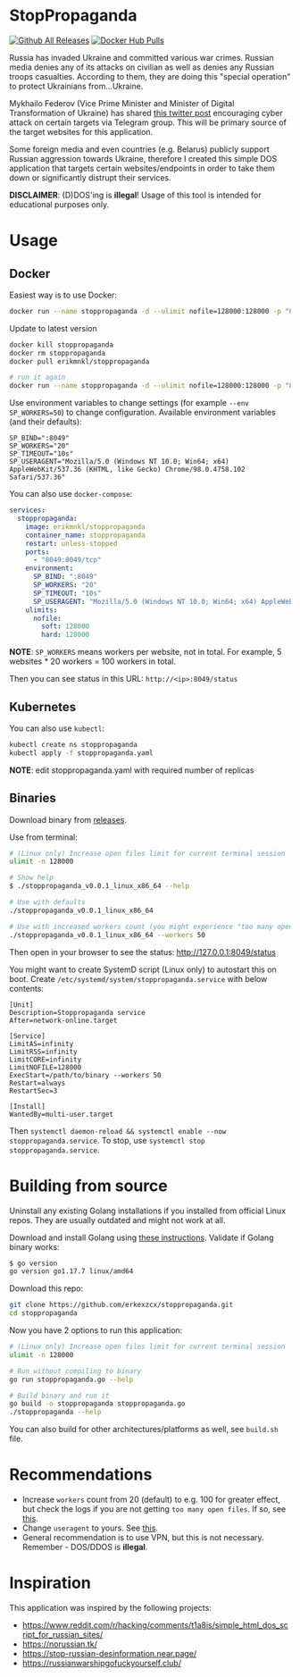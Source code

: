 # StopPropaganda

[![Github All Releases](https://img.shields.io/github/downloads/erkexzcx/stoppropaganda/total.svg)]()
[![Docker Hub Pulls](https://img.shields.io/docker/pulls/erikmnkl/stoppropaganda)]()

Russia has invaded Ukraine and committed various war crimes. Russian media denies any of its attacks on civilian as well as denies any Russian troops casualties. According to them, they are doing this "special operation" to protect Ukrainians from...Ukraine.

Mykhailo Federov (Vice Prime Minister and Minister of Digital Transformation of Ukraine) has shared [this twitter post](https://twitter.com/FedorovMykhailo/status/1497642156076511233) encouraging cyber attack on certain targets via Telegram group. This will be primary source of the target websites for this application.

Some foreign media and even countries (e.g. Belarus) publicly support Russian aggression towards Ukraine, therefore I created this simple DOS application that targets certain websites/endpoints in order to take them down or significantly distrupt their services.

**DISCLAIMER**: (D)DOS'ing is **illegal**! Usage of this tool is intended for educational purposes only.

# Usage

## Docker

Easiest way is to use Docker:
```bash
docker run --name stoppropaganda -d --ulimit nofile=128000:128000 -p "8049:8049/tcp" erikmnkl/stoppropaganda
```

Update to latest version
```bash
docker kill stoppropaganda
docker rm stoppropaganda
docker pull erikmnkl/stoppropaganda

# run it again
docker run --name stoppropaganda -d --ulimit nofile=128000:128000 -p "8049:8049/tcp" erikmnkl/stoppropaganda
```

Use environment variables to change settings (for example `--env SP_WORKERS=50`) to change configuration. Available environment variables (and their defaults):
```
SP_BIND=":8049"
SP_WORKERS="20"
SP_TIMEOUT="10s"
SP_USERAGENT="Mozilla/5.0 (Windows NT 10.0; Win64; x64) AppleWebKit/537.36 (KHTML, like Gecko) Chrome/98.0.4758.102 Safari/537.36"
```

You can also use `docker-compose`:
```yaml
services:
  stoppropaganda:
    image: erikmnkl/stoppropaganda
    container_name: stoppropaganda
    restart: unless-stopped
    ports:
      - "8049:8049/tcp"
    environment:
      SP_BIND: ":8049"
      SP_WORKERS: "20"
      SP_TIMEOUT: "10s"
      SP_USERAGENT: "Mozilla/5.0 (Windows NT 10.0; Win64; x64) AppleWebKit/537.36 (KHTML, like Gecko) Chrome/98.0.4758.102 Safari/537.36"
    ulimits:
      nofile:
        soft: 128000
        hard: 128000
```

**NOTE**: `SP_WORKERS` means workers per website, not in total. For example, 5 websites * 20 workers = 100 workers in total.

Then you can see status in this URL: `http://<ip>:8049/status`

## Kubernetes

You can also use `kubectl`:
```bash
kubectl create ns stoppropaganda
kubectl apply -f stoppropaganda.yaml
```
**NOTE**: edit stoppropaganda.yaml with required number of replicas 

## Binaries

Download binary from [releases](https://github.com/erkexzcx/stoppropaganda/releases/).

Use from terminal:

```bash
# (Linux only) Increase open files limit for current terminal session
ulimit -n 128000

# Show help
$ ./stoppropaganda_v0.0.1_linux_x86_64 --help

# Use with defaults
./stoppropaganda_v0.0.1_linux_x86_64

# Use with increased workers count (you might experience "too many open files" error on some systems)
./stoppropaganda_v0.0.1_linux_x86_64 --workers 50
```

Then open in your browser to see the status: http://127.0.0.1:8049/status

You might want to create SystemD script (Linux only) to autostart this on boot. Create `/etc/systemd/system/stoppropaganda.service` with below contents:
```
[Unit]
Description=Stoppropaganda service
After=network-online.target

[Service]
LimitAS=infinity
LimitRSS=infinity
LimitCORE=infinity
LimitNOFILE=128000
ExecStart=/path/to/binary --workers 50
Restart=always
RestartSec=3

[Install]
WantedBy=multi-user.target
```

Then `systemctl daemon-reload && systemctl enable --now stoppropaganda.service`. To stop, use `systemctl stop stoppropaganda.service`.

# Building from source

Uninstall any existing Golang installations if you installed from official Linux repos. They are usually outdated and might not work at all.

Download and install Golang using [these instructions](https://go.dev/doc/install). Validate if Golang binary works:
```bash
$ go version
go version go1.17.7 linux/amd64
```

Download this repo:
```bash
git clone https://github.com/erkexzcx/stoppropaganda.git
cd stoppropaganda
```

Now you have 2 options to run this application:
```bash
# (Linux only) Increase open files limit for current terminal session
ulimit -n 128000

# Run without compiling to binary
go run stoppropaganda.go --help

# Build binary and run it
go build -o stoppropaganda stoppropaganda.go
./stoppropaganda --help
```

You can also build for other architectures/platforms as well, see `build.sh` file.

# Recommendations

* Increase `workers` count from 20 (default) to e.g. 100 for greater effect, but check the logs if you are not getting `too many open files`. If so, see [this](https://stackoverflow.com/questions/880557/socket-accept-too-many-open-files).
* Change `useragent` to yours. See [this](https://www.whatismybrowser.com/detect/what-is-my-user-agent/).
* General recommendation is to use VPN, but this is not necessary. Remember - DOS/DDOS is **illegal**.

# Inspiration

This application was inspired by the following projects:
* https://www.reddit.com/r/hacking/comments/t1a8is/simple_html_dos_script_for_russian_sites/
* https://norussian.tk/
* https://stop-russian-desinformation.near.page/
* https://russianwarshipgofuckyourself.club/
